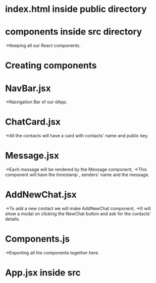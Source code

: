 # index.html inside public directory

# components inside src directory
->Keeping all our React components.

# Creating components
  
  # NavBar.jsx
  ->Naivigation Bar of our dApp.
  
  # ChatCard.jsx
  ->All the contacts will have a card with contacts' name and public key.
  
  # Message.jsx
  ->Each message will be rendered by the Message component,
  ->This component will have the timestamp , senders' name and the message.
  
  # AddNewChat.jsx
  ->To add a new contact we will make AddNewChat component,
  ->It will show a modal on clicking the NewChat button and ask for the contacts' details.
  
  # Components.js
  ->Exporting all the components together here.
  
# App.jsx inside src
